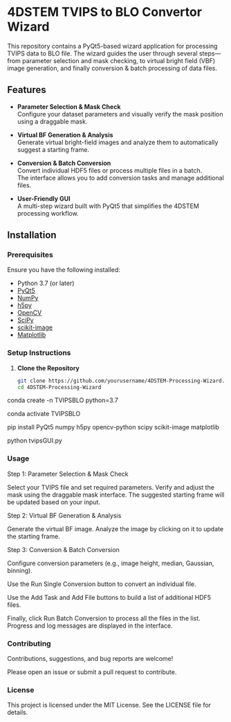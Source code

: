 # 4DSTEM TVIPS to BLO Convertor Wizard

This repository contains a PyQt5-based wizard application for processing TVIPS data to BLO file. The wizard guides the user through several steps—from parameter selection and mask checking, to virtual bright field (VBF) image generation, and finally conversion & batch processing of data files.

## Features

- **Parameter Selection & Mask Check**  
  Configure your dataset parameters and visually verify the mask position using a draggable mask.

- **Virtual BF Generation & Analysis**  
  Generate virtual bright-field images and analyze them to automatically suggest a starting frame.

- **Conversion & Batch Conversion**  
  Convert individual HDF5 files or process multiple files in a batch.  
  The interface allows you to add conversion tasks and manage additional files.

- **User-Friendly GUI**  
  A multi-step wizard built with PyQt5 that simplifies the 4DSTEM processing workflow.



## Installation

### Prerequisites

Ensure you have the following installed:
- Python 3.7 (or later)
- [PyQt5](https://pypi.org/project/PyQt5/)
- [NumPy](https://pypi.org/project/numpy/)
- [h5py](https://pypi.org/project/h5py/)
- [OpenCV](https://pypi.org/project/opencv-python/)
- [SciPy](https://pypi.org/project/scipy/)
- [scikit-image](https://pypi.org/project/scikit-image/)
- [Matplotlib](https://pypi.org/project/matplotlib/)

### Setup Instructions

1. **Clone the Repository**

   ```bash
   git clone https://github.com/yourusername/4DSTEM-Processing-Wizard.git
   cd 4DSTEM-Processing-Wizard
   
conda create -n TVIPSBLO python=3.7


conda activate TVIPSBLO


pip install PyQt5 numpy h5py opencv-python scipy scikit-image matplotlib


python tvipsGUI.py

### Usage
Step 1: Parameter Selection & Mask Check

Select your TVIPS file and set required parameters.
Verify and adjust the mask using the draggable mask interface.
The suggested starting frame will be updated based on your input.


Step 2: Virtual BF Generation & Analysis

Generate the virtual BF image.
Analyze the image by clicking on it to update the starting frame.


Step 3: Conversion & Batch Conversion

Configure conversion parameters (e.g., image height, median, Gaussian, binning).


Use the Run Single Conversion button to convert an individual file.


Use the Add Task and Add File buttons to build a list of additional HDF5 files.


Finally, click Run Batch Conversion to process all the files in the list.
Progress and log messages are displayed in the interface.


### Contributing
Contributions, suggestions, and bug reports are welcome!


Please open an issue or submit a pull request to contribute.

### License
This project is licensed under the MIT License. See the LICENSE file for details.

